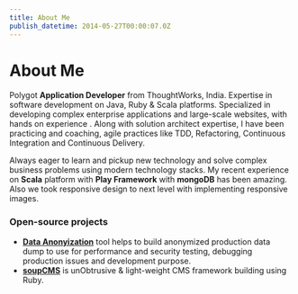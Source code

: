 ```yaml
---
title: About Me
publish_datetime: 2014-05-27T00:00:07.0Z
---
```


# About Me

Polygot **Application Developer** from ThoughtWorks, India. Expertise in software development on Java, Ruby & Scala platforms. Specialized in developing complex enterprise applications and large-scale websites, with hands on experience . Along with solution architect expertise, I have been practicing and coaching, agile practices like TDD, Refactoring, Continuous Integration and Continuous Delivery. 

Always eager to learn and pickup new technology and solve complex business problems using modern technology stacks. My recent experience on **Scala** platform with **Play Framework** with **mongoDB** has been amazing. Also we took responsive design to next level with implementing responsive images.

### Open-source projects

- **[Data Anonyization](http://sunitparekh.github.io/data-anonymization/)** tool helps to build anonymized production data dump to use for performance and security testing, debugging production issues and development purpose.
- **[soupCMS](http://www.soupcms.com)** is unObtrusive & light-weight CMS framework building using Ruby.     
   



